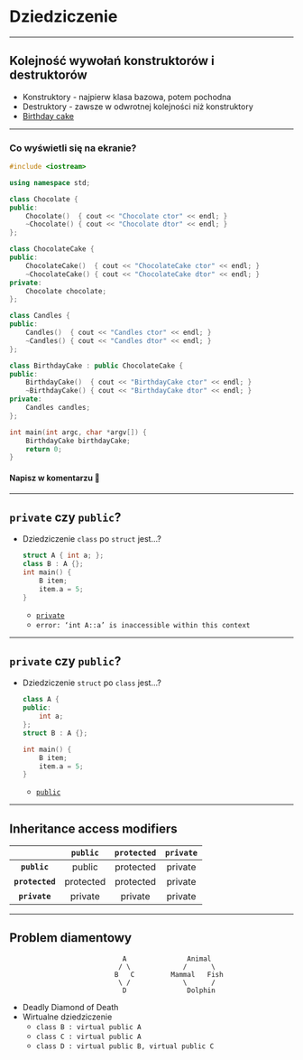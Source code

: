 <!-- .slide: data-background="#111111" -->

# Dziedziczenie

___

## Kolejność wywołań konstruktorów i destruktorów

* <!-- .element: class="fragment fade-in" --> Konstruktory - najpierw klasa bazowa, potem pochodna
* <!-- .element: class="fragment fade-in" --> Destruktory - zawsze w odwrotnej kolejności niż konstruktory
* <!-- .element: class="fragment fade-in" --> <a href="https://ideone.com/Kgb46n">Birthday cake</a>

___

### Co wyświetli się na ekranie?

```cpp
#include <iostream>

using namespace std;

class Chocolate {
public:
    Chocolate()  { cout << "Chocolate ctor" << endl; }
    ~Chocolate() { cout << "Chocolate dtor" << endl; }
};

class ChocolateCake {
public:
    ChocolateCake()  { cout << "ChocolateCake ctor" << endl; }
    ~ChocolateCake() { cout << "ChocolateCake dtor" << endl; }
private:
    Chocolate chocolate;
};

class Candles {
public:
    Candles()  { cout << "Candles ctor" << endl; }
    ~Candles() { cout << "Candles dtor" << endl; }
};

class BirthdayCake : public ChocolateCake {
public:
    BirthdayCake()  { cout << "BirthdayCake ctor" << endl; }
    ~BirthdayCake() { cout << "BirthdayCake dtor" << endl; }
private:
    Candles candles;
};

int main(int argc, char *argv[]) {
    BirthdayCake birthdayCake;
    return 0;
}
```

#### Napisz w komentarzu 🙂
<!-- .element: class="fragment fade-in" -->

___

## `private` czy `public`?

* <!-- .element: class="fragment fade-in" --> Dziedziczenie <code>class</code> po <code>struct</code> jest...?

  ```cpp
  struct A { int a; };
  class B : A {};
  int main() {
      B item;
      item.a = 5;
  }
  ```

  * <!-- .element: class="fragment fade-in" --> <a href="https://ideone.com/NCxKcA"><code>private</code></a>
  * <!-- .element: class="fragment fade-in" --> <code>error: ‘int A::a’ is inaccessible within this context</code>

___

## `private` czy `public`?

* <!-- .element: class="fragment fade-in" --> Dziedziczenie <code>struct</code> po <code>class</code> jest...?

  ```cpp
  class A {
  public:
      int a;
  };
  struct B : A {};

  int main() {
      B item;
      item.a = 5;
  }
  ```

  * <!-- .element: class="fragment fade-in" --> <a href="https://ideone.com/x46OvN"><code>public</code></a>

___

## Inheritance access modifiers

|                            |                    <code>public</code>                    |                  <code>protected</code>                   |                  <code>private</code>                   |
| :------------------------: | :-------------------------------------------------------: | :-------------------------------------------------------: | :-----------------------------------------------------: |
|  **<code>public</code>**   | public   <!-- .element style="background-color: #0a0;"--> | protected<!-- .element style="background-color: #da0;"--> | private<!-- .element style="background-color: #a00;"--> |
| **<code>protected</code>** | protected<!-- .element style="background-color: #da0;"--> | protected<!-- .element style="background-color: #da0;"--> | private<!-- .element style="background-color: #a00;"--> |
|  **<code>private</code>**  | private  <!-- .element style="background-color: #a00;"--> | private  <!-- .element style="background-color: #a00;"--> | private<!-- .element style="background-color: #a00;"--> |

___

## Problem diamentowy

```text
                            A               Animal
                           / \             /      \
                          B   C         Mammal   Fish
                           \ /             \      /
                            D               Dolphin
```

* <!-- .element: class="fragment fade-in" --> Deadly Diamond of Death
* <!-- .element: class="fragment fade-in" --> Wirtualne dziedziczenie
  * <!-- .element: class="fragment fade-in" --> <code>class B : virtual public A</code>
  * <!-- .element: class="fragment fade-in" --> <code>class C : virtual public A</code>
  * <!-- .element: class="fragment fade-in" --> <code class="fragment highlight-red">class D : virtual public B, virtual public C</code>
